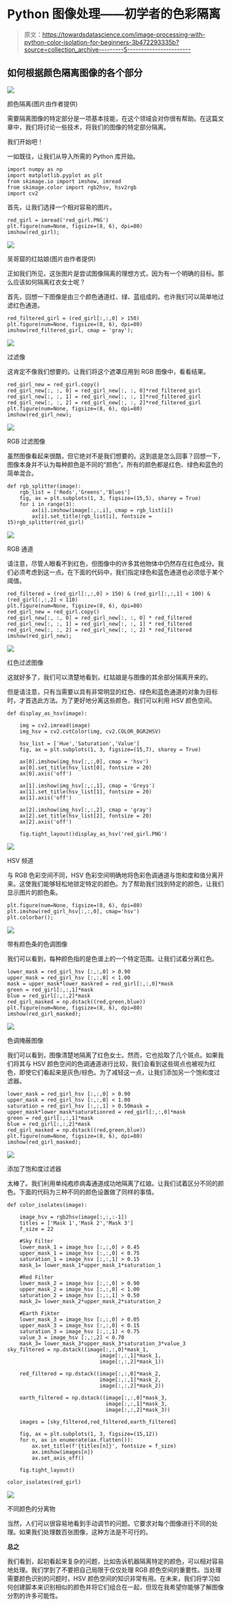 # Python 图像处理——初学者的色彩隔离

> 原文：<https://towardsdatascience.com/image-processing-with-python-color-isolation-for-beginners-3b472293335b?source=collection_archive---------5----------------------->

## 如何根据颜色隔离图像的各个部分

![](img/b84bd4dc95e2ac291add83337be8433b.png)

颜色隔离(图片由作者提供)

需要隔离图像的特定部分是一项基本技能，在这个领域会对你很有帮助。在这篇文章中，我们将讨论一些技术，将我们的图像的特定部分隔离。

我们开始吧！

一如既往，让我们从导入所需的 Python 库开始。

```
import numpy as np
import matplotlib.pyplot as plt
from skimage.io import imshow, imread
from skimage.color import rgb2hsv, hsv2rgb
import cv2
```

首先，让我们选择一个相对容易的图片。

```
red_girl = imread('red_girl.PNG')
plt.figure(num=None, figsize=(8, 6), dpi=80)
imshow(red_girl);
```

![](img/f367462ed49db10d9c7644f0773dfb15.png)

吴哥窟的红姑娘(图片由作者提供)

正如我们所见，这张图片是尝试图像隔离的理想方式，因为有一个明确的目标。那么应该如何隔离红衣女士呢？

首先，回想一下图像是由三个颜色通道红、绿、蓝组成的。也许我们可以简单地过滤红色通道。

```
red_filtered_girl = (red_girl[:,:,0] > 150)
plt.figure(num=None, figsize=(8, 6), dpi=80)
imshow(red_filtered_girl, cmap = 'gray');
```

![](img/ae8edebd8e6e9e84e2db781a82e6b224.png)

过滤像

这肯定不像我们想要的。让我们将这个遮罩应用到 RGB 图像中，看看结果。

```
red_girl_new = red_girl.copy()
red_girl_new[:, :, 0] = red_girl_new[:, :, 0]*red_filtered_girl
red_girl_new[:, :, 1] = red_girl_new[:, :, 1]*red_filtered_girl
red_girl_new[:, :, 2] = red_girl_new[:, :, 2]*red_filtered_girl
plt.figure(num=None, figsize=(8, 6), dpi=80)
imshow(red_girl_new);
```

![](img/28e224952ff70fb0ca1fc1185135c1d2.png)

RGB 过滤图像

虽然图像看起来很酷，但它绝对不是我们想要的。这到底是怎么回事？回想一下，图像本身并不认为每种颜色是不同的“颜色”。所有的颜色都是红色、绿色和蓝色的简单混合。

```
def rgb_splitter(image):
    rgb_list = ['Reds','Greens','Blues']
    fig, ax = plt.subplots(1, 3, figsize=(15,5), sharey = True)
    for i in range(3):
        ax[i].imshow(image[:,:,i], cmap = rgb_list[i])
        ax[i].set_title(rgb_list[i], fontsize = 15)rgb_splitter(red_girl)
```

![](img/45bb08cb19bba4bc566762d17edda647.png)

RGB 通道

请注意，尽管人眼看不到红色，但图像中的许多其他物体中仍然存在红色成分。我们必须考虑到这一点。在下面的代码中，我们指定绿色和蓝色通道也必须低于某个阈值。

```
red_filtered = (red_girl[:,:,0] > 150) & (red_girl[:,:,1] < 100) & (red_girl[:,:,2] < 110)
plt.figure(num=None, figsize=(8, 6), dpi=80)
red_girl_new = red_girl.copy()
red_girl_new[:, :, 0] = red_girl_new[:, :, 0] * red_filtered
red_girl_new[:, :, 1] = red_girl_new[:, :, 1] * red_filtered
red_girl_new[:, :, 2] = red_girl_new[:, :, 2] * red_filtered
imshow(red_girl_new);
```

![](img/e296f1f33e44d22fd2549ae898a2f9a9.png)

红色过滤图像

这就好多了，我们可以清楚地看到，红姑娘是与图像的其余部分隔离开来的。

但是请注意，只有当需要以具有非常明显的红色、绿色和蓝色通道的对象为目标时，才首选此方法。为了更好地分离这些颜色，我们可以利用 HSV 颜色空间。

```
def display_as_hsv(image):

    img = cv2.imread(image)
    img_hsv = cv2.cvtColor(img, cv2.COLOR_BGR2HSV)

    hsv_list = ['Hue','Saturation','Value']
    fig, ax = plt.subplots(1, 3, figsize=(15,7), sharey = True)

    ax[0].imshow(img_hsv[:,:,0], cmap = 'hsv')
    ax[0].set_title(hsv_list[0], fontsize = 20)
    ax[0].axis('off')

    ax[1].imshow(img_hsv[:,:,1], cmap = 'Greys')
    ax[1].set_title(hsv_list[1], fontsize = 20)
    ax[1].axis('off')

    ax[2].imshow(img_hsv[:,:,2], cmap = 'gray')
    ax[2].set_title(hsv_list[2], fontsize = 20)
    ax[2].axis('off')

    fig.tight_layout()display_as_hsv('red_girl.PNG')
```

![](img/2f996e63fbc21c7f45618fa5c7fcaca8.png)

HSV 频道

与 RGB 色彩空间不同，HSV 色彩空间明确地将色彩色调通道与饱和度和值分离开来。这使我们能够轻松地锁定特定的颜色。为了帮助我们找到特定的颜色，让我们显示图片的颜色条。

```
plt.figure(num=None, figsize=(8, 6), dpi=80)
plt.imshow(red_girl_hsv[:,:,0], cmap='hsv')
plt.colorbar();
```

![](img/617e064b93041b8afc7bb602cccce626.png)

带有颜色条的色调图像

我们可以看到，每种颜色指的是色谱上的一个特定范围。让我们试着分离红色。

```
lower_mask = red_girl_hsv [:,:,0] > 0.90
upper_mask = red_girl_hsv [:,:,0] < 1.00
mask = upper_mask*lower_maskred = red_girl[:,:,0]*mask
green = red_girl[:,:,1]*mask
blue = red_girl[:,:,2]*mask
red_girl_masked = np.dstack((red,green,blue))
plt.figure(num=None, figsize=(8, 6), dpi=80)
imshow(red_girl_masked);
```

![](img/279d3a793f73b7260793878401c2c2d7.png)

色调掩蔽图像

我们可以看到，图像清楚地隔离了红色女士。然而，它也拾取了几个斑点。如果我们将其与 HSV 颜色空间的色调通道进行比较，我们会看到这些斑点也被视为红色，即使它们看起来是灰色/棕色。为了减轻这一点，让我们添加另一个饱和度过滤器。

```
lower_mask = red_girl_hsv [:,:,0] > 0.90
upper_mask = red_girl_hsv [:,:,0] < 1.00
saturation = red_girl_hsv [:,:,1] > 0.50mask = upper_mask*lower_mask*saturationred = red_girl[:,:,0]*mask
green = red_girl[:,:,1]*mask
blue = red_girl[:,:,2]*mask
red_girl_masked = np.dstack((red,green,blue))
plt.figure(num=None, figsize=(8, 6), dpi=80)
imshow(red_girl_masked);
```

![](img/6a849c70e37238df97191c77c36e5796.png)

添加了饱和度过滤器

太棒了。我们利用单纯疱疹病毒通道成功地隔离了红娘。让我们试着区分不同的颜色。下面的代码为三种不同的颜色设置做了同样的事情。

```
def color_isolates(image):

    image_hsv = rgb2hsv(image[:,:,:-1])
    titles = ['Mask 1','Mask 2','Mask 3']
    f_size = 22

    #Sky Filter
    lower_mask_1 = image_hsv [:,:,0] > 0.45
    upper_mask_1 = image_hsv [:,:,0] < 0.75
    saturation_1 = image_hsv [:,:,1] > 0.15
    mask_1= lower_mask_1*upper_mask_1*saturation_1

    #Red Filter
    lower_mask_2 = image_hsv [:,:,0] > 0.90
    upper_mask_2 = image_hsv [:,:,0] < 1.00
    saturation_2 = image_hsv [:,:,1] > 0.50
    mask_2= lower_mask_2*upper_mask_2*saturation_2

    #Earth Fikter
    lower_mask_3 = image_hsv [:,:,0] > 0.05
    upper_mask_3 = image_hsv [:,:,0] < 0.15
    saturation_3 = image_hsv [:,:,1] < 0.75
    value_3 = image_hsv [:,:,2] < 0.70
    mask_3= lower_mask_3*upper_mask_3*saturation_3*value_3 sky_filtered = np.dstack((image[:,:,0]*mask_1,
                              image[:,:,1]*mask_1,
                              image[:,:,2]*mask_1))

    red_filtered = np.dstack((image[:,:,0]*mask_2,
                              image[:,:,1]*mask_2,
                              image[:,:,2]*mask_2))

    earth_filtered = np.dstack((image[:,:,0]*mask_3,
                                image[:,:,1]*mask_3,
                                image[:,:,2]*mask_3))

    images = [sky_filtered,red_filtered,earth_filtered]

    fig, ax = plt.subplots(1, 3, figsize=(15,12))
    for n, ax in enumerate(ax.flatten()):
        ax.set_title(f'{titles[n]}', fontsize = f_size)
        ax.imshow(images[n])
        ax.set_axis_off()

    fig.tight_layout()

color_isolates(red_girl)
```

![](img/0129c1dfe8e9b747feac5fe85ca12fa7.png)

不同颜色的分离物

当然，人们可以很容易地看到手动调节的问题。它要求对每个图像进行不同的处理。如果我们处理数百张图像，这种方法是不可行的。

**总之**

我们看到，起初看起来复杂的问题，比如告诉机器隔离特定的颜色，可以相对容易地处理。我们学到了不要把自己局限于仅仅处理 RGB 颜色空间的重要性。当处理需要颜色识别的问题时，HSV 颜色空间的知识非常有用。在未来，我们将学习如何创建脚本来识别相似的颜色并将它们组合在一起，但现在我希望你能够了解图像分割的许多可能性。